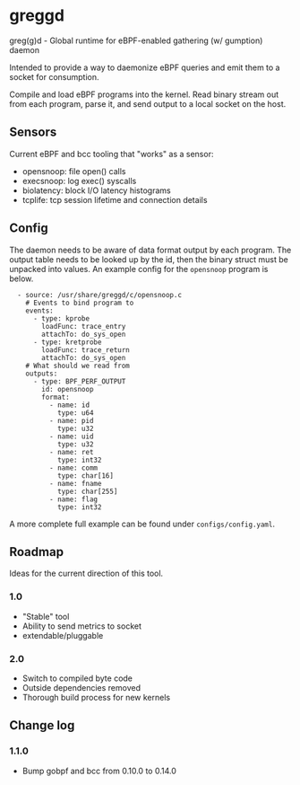 # greggd

greg(g)d - Global runtime for eBPF-enabled gathering (w/ gumption) daemon

Intended to provide a way to daemonize eBPF queries and emit them to a socket for consumption.

Compile and load eBPF programs into the kernel. Read binary stream out from
each program, parse it, and send output to a local socket on the host.

## Sensors

Current eBPF and bcc tooling that "works" as a sensor:

  - opensnoop: file open() calls
  - execsnoop: log exec() syscalls
  - biolatency: block I/O latency histograms
  - tcplife: tcp session lifetime and connection details

## Config

The daemon needs to be aware of data format output by each program. The output
table needs to be looked up by the id, then the binary struct must be unpacked
into values. An example config for the `opensnoop` program is below.

```
  - source: /usr/share/greggd/c/opensnoop.c
    # Events to bind program to
    events:
      - type: kprobe
        loadFunc: trace_entry
        attachTo: do_sys_open
      - type: kretprobe
        loadFunc: trace_return
        attachTo: do_sys_open
    # What should we read from
    outputs:
      - type: BPF_PERF_OUTPUT
        id: opensnoop
        format:
          - name: id
            type: u64
          - name: pid
            type: u32
          - name: uid
            type: u32
          - name: ret
            type: int32
          - name: comm
            type: char[16]
          - name: fname
            type: char[255]
          - name: flag
            type: int32
```

A more complete full example can be found under `configs/config.yaml`.

## Roadmap

Ideas for the current direction of this tool.

### 1.0

  * "Stable" tool
  * Ability to send metrics to socket
  * extendable/pluggable

### 2.0

  * Switch to compiled byte code
  * Outside dependencies removed
  * Thorough build process for new kernels

## Change log

### 1.1.0

* Bump gobpf and bcc from 0.10.0 to 0.14.0
